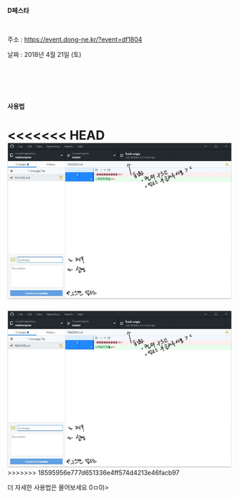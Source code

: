 <br><br>

**D페스타**

<br>

주소 : <https://event.dong-ne.kr/?event=df1804><br>

날짜 : 2018년 4월 21일 (토)


<br><br><br><br>






**사용법**

<<<<<<< HEAD
<img src = "https://github.com/eszett-trash/melonmaron/blob/master/999_etc/img.JPG?raw=true">
=======
<img src = "https://github.com/eszett-trash/melonmaron/blob/master/etc/img.JPG?raw=true">
>>>>>>> 18595956e777d651336e4ff574d4213e46facb97

더 자세한 사용법은 물어보세요 0ㅁ0)>
